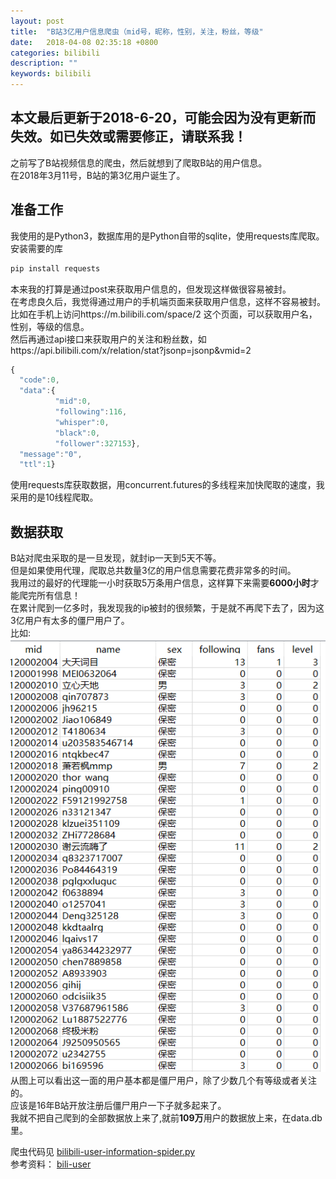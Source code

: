 ```yaml
---
layout: post
title:  "B站3亿用户信息爬虫（mid号，昵称，性别，关注，粉丝，等级"
date:   2018-04-08 02:35:18 +0800
categories: bilibili
description: ""
keywords: bilibili
---
```

## 本文最后更新于2018-6-20，可能会因为没有更新而失效。如已失效或需要修正，请联系我！
之前写了B站视频信息的爬虫，然后就想到了爬取B站的用户信息。    
在2018年3月11号，B站的第3亿用户诞生了。    

## 准备工作
我使用的是Python3，数据库用的是Python自带的sqlite，使用requests库爬取。  
安装需要的库  

```python
pip install requests
```

本来我的打算是通过post来获取用户信息的，但发现这样做很容易被封。    
在考虑良久后，我觉得通过用户的手机端页面来获取用户信息，这样不容易被封。    
比如在手机上访问https://m.bilibili.com/space/2
这个页面，可以获取用户名，性别，等级的信息。    
然后再通过api接口来获取用户的关注和粉丝数，如https://api.bilibili.com/x/relation/stat?jsonp=jsonp&vmid=2    
```javascript
{
  "code":0,
  "data":{
          "mid":0,
          "following":116,
          "whisper":0,
          "black":0,
          "follower":327153},
  "message":"0",
  "ttl":1}
```
使用requests库获取数据，用concurrent.futures的多线程来加快爬取的速度，我采用的是10线程爬取。  


## 数据获取
B站对爬虫采取的是一旦发现，就封ip一天到5天不等。  
但是如果使用代理，爬取总共数量3亿的用户信息需要花费非常多的时间。  
我用过的最好的代理能一小时获取5万条用户信息，这样算下来需要**6000小时**才能爬完所有信息！    
在累计爬到一亿多时，我发现我的ip被封的很频繁，于是就不再爬下去了，因为这3亿用户有太多的僵尸用户了。    
比如:    
![](/images/posts/information.png)    
从图上可以看出这一面的用户基本都是僵尸用户，除了少数几个有等级或者关注的。    
应该是16年B站开放注册后僵尸用户一下子就多起来了。    
我就不把自己爬到的全部数据放上来了,就前**109万**用户的数据放上来，在data.db里。    


爬虫代码见 [bilibili-user-information-spider.py](https://github.com/zhang0peter/bilibili-user-information-spider/blob/master/code.py)  
参考资料： [bili-user](https://github.com/airingursb/bilibili-user/)  

